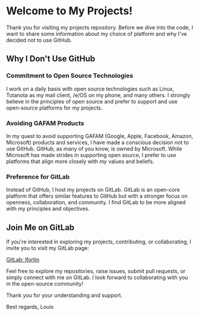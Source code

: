 # Welcome to My Projects!

Thank you for visiting my projects repository. Before we dive into the code, I want to share some information about my choice of platform and why I've decided not to use GitHub.

## Why I Don't Use GitHub

### Commitment to Open Source Technologies
I work on a daily basis with open source technologies such as Linux, Tutanota as my mail client, /e/OS on my phone, and many others. I strongly believe in the principles of open source and prefer to support and use open-source platforms for my projects.

### Avoiding GAFAM Products
In my quest to avoid supporting GAFAM (Google, Apple, Facebook, Amazon, Microsoft) products and services, I have made a conscious decision not to use GitHub. GitHub, as many of you know, is owned by Microsoft. While Microsoft has made strides in supporting open source, I prefer to use platforms that align more closely with my values and beliefs.

### Preference for GitLab
Instead of GitHub, I host my projects on GitLab. GitLab is an open-core platform that offers similar features to GitHub but with a stronger focus on openness, collaboration, and community. I find GitLab to be more aligned with my principles and objectives.

## Join Me on GitLab
If you're interested in exploring my projects, contributing, or collaborating, I invite you to visit my GitLab page:

[GitLab: lfortin](https://gitlab.com/lfortin)

Feel free to explore my repositories, raise issues, submit pull requests, or simply connect with me on GitLab. I look forward to collaborating with you in the open-source community!

Thank you for your understanding and support.

Best regards,
Louis
